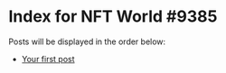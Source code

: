 # Index for NFT World #9385
Posts will be displayed in the order below:

- [Your first post](./001-first.md)

